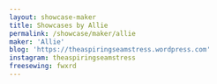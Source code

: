```yaml
---
layout: showcase-maker
title: Showcases by Allie
permalink: /showcase/maker/allie
maker: 'Allie'
blog: 'https://theaspiringseamstress.wordpress.com'
instagram: theaspiringseamstress
freesewing: fwxrd
---
```

